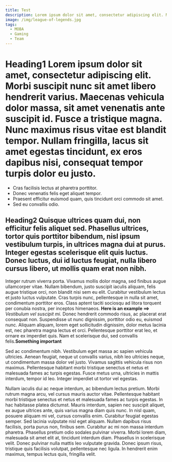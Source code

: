 ```yaml
---
title: Test
description: Lorem ipsum dolor sit amet, consectetur adipiscing elit. Morbi suscipit nunc sit amet libero hendrerit varius.
image: /img/league-of-legends.jpg
tags: 
  - MOBA
  - Gaming
  - Team
---
```

# Heading1 Lorem ipsum dolor sit amet, consectetur adipiscing elit. Morbi suscipit nunc sit amet libero hendrerit varius. Maecenas vehicula dolor massa, sit amet venenatis ante suscipit id. Fusce a tristique magna. Nunc maximus risus vitae est blandit tempor. Nullam fringilla, lacus sit amet egestas tincidunt, ex eros dapibus nisi, consequat tempor turpis dolor eu justo.
- Cras facilisis lectus at pharetra porttitor. 
- Donec venenatis felis eget aliquet tempor. 
- Praesent efficitur euismod quam, quis tincidunt orci commodo sit amet. 
- Sed eu convallis odio. 

## Heading2 Quisque ultrices quam dui, non efficitur felis aliquet sed. Phasellus ultrices, tortor quis porttitor bibendum, nisl ipsum vestibulum turpis, in ultrices magna dui at purus. Integer egestas scelerisque elit quis luctus. Donec luctus, dui id luctus feugiat, nulla libero cursus libero, ut mollis quam erat non nibh.

Integer rutrum viverra porta. Vivamus mollis dolor magna, sed finibus augue ullamcorper vitae. Nullam bibendum, justo suscipit iaculis aliquam, felis augue tristique orci, non blandit nisi sem eu elit. Curabitur vestibulum lectus et justo luctus vulputate. Cras turpis nunc, pellentesque in nulla sit amet, condimentum porttitor eros. Class aptent taciti sociosqu ad litora torquent per conubia nostra, per inceptos himenaeos. **Here is an example ==>** *Vestibulum vel suscipit mi.* Donec hendrerit commodo risus, ac placerat erat consequat non. Suspendisse ut nunc dignissim, porttitor odio eu, euismod nunc. Aliquam aliquam, lorem eget sollicitudin dignissim, dolor metus lacinia est, nec pharetra magna lectus et orci. Pellentesque porttitor erat leo, et ornare ex imperdiet quis. Nam et scelerisque dui, sed convallis felis.**Something important**

Sed ac condimentum nibh. Vestibulum eget massa ac sapien vehicula ultricies. Aenean feugiat, neque ut convallis varius, nibh leo ultricies neque, ut condimentum massa dolor vel justo. Vivamus sagittis vehicula risus non maximus. Pellentesque habitant morbi tristique senectus et netus et malesuada fames ac turpis egestas. Fusce metus urna, ultricies in mattis interdum, tempor id leo. Integer imperdiet ut tortor vel egestas.

Nullam iaculis dui ac neque interdum, ac bibendum lectus pretium. Morbi rutrum magna arcu, vel cursus mauris auctor vitae. Pellentesque habitant morbi tristique senectus et netus et malesuada fames ac turpis egestas. In hac habitasse platea dictumst. Mauris interdum, sapien nec suscipit aliquet, ex augue ultrices ante, quis varius magna diam quis nunc. In nisl quam, posuere aliquam mi vel, cursus convallis enim. Curabitur feugiat egestas semper. Sed lacinia vulputate nisl eget aliquam. Nullam dapibus risus facilisis, porta purus non, finibus sem. Curabitur ac mi non massa interdum pharetra. Phasellus pretium odio sodales pulvinar viverra. Morbi lorem diam, malesuada sit amet elit at, tincidunt interdum diam. Phasellus in scelerisque velit. Donec pulvinar nulla mattis leo vulputate gravida. Donec ipsum risus, tristique quis facilisis volutpat, pellentesque nec ligula. In hendrerit enim maximus, tempus lectus quis, fringilla velit.

<fx-team-member name="Kevin Houde" title="Dev" :image="image" description="Nullam iaculis dui ac neque interdum, ac bibendum lectus pretium. Morbi rutrum magna arcu, vel cursus mauris auctor vitae."> </fx-team-member>